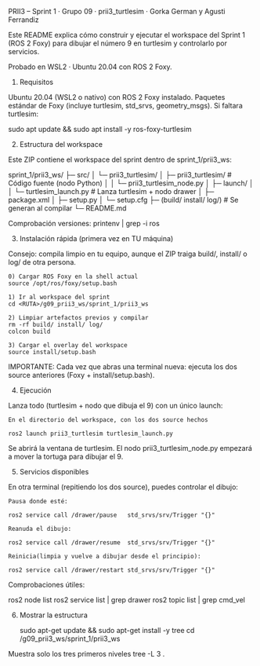 PRII3 – Sprint 1 · Grupo 09 · prii3_turtlesim · Gorka German y Agusti Ferrandiz

Este README explica cómo construir y ejecutar el workspace del Sprint 1 (ROS 2 Foxy) para dibujar el número 9 en turtlesim y controlarlo por servicios.

Probado en WSL2 · Ubuntu 20.04 con ROS 2 Foxy.

1) Requisitos

Ubuntu 20.04 (WSL2 o nativo) con ROS 2 Foxy instalado.
Paquetes estándar de Foxy (incluye turtlesim, std_srvs, geometry_msgs). Si faltara turtlesim:

  sudo apt update && sudo apt install -y ros-foxy-turtlesim

2) Estructura del workspace

Este ZIP contiene el workspace del sprint dentro de sprint_1/prii3_ws:

sprint_1/prii3_ws/
├─ src/
│  └─ prii3_turtlesim/
│     ├─ prii3_turtlesim/           # Código fuente (nodo Python)
│     │  └─ prii3_turtlesim_node.py
│     ├─ launch/
│     │  └─ turtlesim_launch.py     # Lanza turtlesim + nodo drawer
│     ├─ package.xml
│     ├─ setup.py
│     └─ setup.cfg
├─ (build/ install/ log/)            # Se generan al compilar
└─ README.md

Comprobación versiones: printenv | grep -i ros

3) Instalación rápida (primera vez en TU máquina)

Consejo: compila limpio en tu equipo, aunque el ZIP traiga build/, install/ o log/ de otra persona.

    0) Cargar ROS Foxy en la shell actual
    source /opt/ros/foxy/setup.bash

    1) Ir al workspace del sprint
    cd <RUTA>/g09_prii3_ws/sprint_1/prii3_ws

    2) Limpiar artefactos previos y compilar
    rm -rf build/ install/ log/
    colcon build

    3) Cargar el overlay del workspace
    source install/setup.bash

IMPORTANTE: Cada vez que abras una terminal nueva: ejecuta los dos source anteriores (Foxy + install/setup.bash).

4) Ejecución

Lanza todo (turtlesim + nodo que dibuja el 9) con un único launch:

    En el directorio del workspace, con los dos source hechos

    ros2 launch prii3_turtlesim turtlesim_launch.py

Se abrirá la ventana de turtlesim.
El nodo prii3_turtlesim_node.py empezará a mover la tortuga para dibujar el 9.

5) Servicios disponibles

En otra terminal (repitiendo los dos source), puedes controlar el dibujo:

    Pausa donde esté:

    ros2 service call /drawer/pause   std_srvs/srv/Trigger "{}"

    Reanuda el dibujo:

    ros2 service call /drawer/resume  std_srvs/srv/Trigger "{}"

    Reinicia(limpia y vuelve a dibujar desde el principio):

    ros2 service call /drawer/restart std_srvs/srv/Trigger "{}"

Comprobaciones útiles:

ros2 node list
ros2 service list | grep drawer
ros2 topic list | grep cmd_vel

6) Mostrar la estructura

    sudo apt-get update && sudo apt-get install -y tree
    cd <RUTA>/g09_prii3_ws/sprint_1/prii3_ws

Muestra solo los tres primeros niveles
tree -L 3 .


